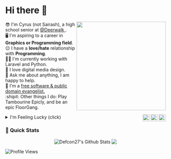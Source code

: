 # Hi there :wave:

<a href="https://www.gnu.org">
	<img width=280 align="right" src='https://thumbs.gfycat.com/GleamingDisgustingFinch-size_restricted.gif' align='left'>
</a>

:sunglasses:  I'm Cyrus (not Sairash), a high school senior at <a href="https://deerwalk.edu.np/DSS-Plus2/">@Deerwalk  </a>.<br>
:desktop_computer: I'm aspiring to a career in **Graphics or Programming field**.<br>
:neutral_face: I have a **love/hate** relationship with **Programming**.<br>
:man_technologist: I'm currently working with Laravel and Python.<br>
📐 I love digital media design.<br>
💬 Ask me about anything, I am happy to help.<br>
💝 I'm a <a href="https://github.com/you-create/reveal-init/wiki/Supporting-the-Public-Domain">free software & public domain evangelist.</a><br>
:shipit: Other things I do: Play Tambourine Epicly, and be an epic FloorGang.<br>






<a href="#" target="_blank" rel="nofollow"><img align="right" alt="Sairash's Twitter" width="22px" src="https://cdn.jsdelivr.net/npm/simple-icons@v3/icons/twitter.svg" /></a><a href="#" target="_blank" rel="nofollow"><img align="right" alt="Sairash's Facebook" width="22px" src="https://cdn.jsdelivr.net/npm/simple-icons@v3/icons/facebook.svg" /></a><a href="https://www.instagram.com/cyrus.gautam" target="_blank" rel="nofollow"><img align="right" alt="Sairash's Insta" width="22px" src="https://cdn.jsdelivr.net/npm/simple-icons@v3/icons/instagram.svg" /></a>


<p></p>

<details>
	<summary>I'm Feeling Lucky (click)</summary>
	<b><i>Meet My Fable Town's King!</i></b> :rainbow:
	<img src="https://i.ibb.co/wpjXtGb/my-Fable-Town.png">
</details>


### 🚀 Quick Stats
<p align="center">
<img align="center" src="https://github-readme-stats.vercel.app/api?username=sairash&show_icons=true&line_height=21" alt="Defcon27's Github Stats" />
<img align="center" src="https://github-readme-stats.vercel.app/api/top-langs/?username=sairash&theme=default&line_height=27&layout=compact" />
</p>


![Profile Views](https://komarev.com/ghpvc/?username=sairash)





